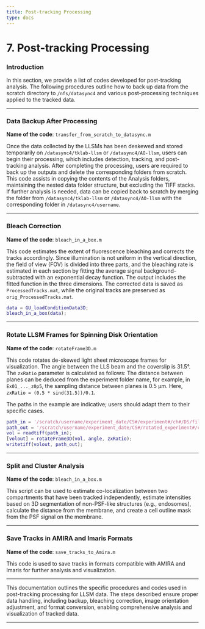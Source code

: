 ```yaml
---
title: Post-tracking Processing
type: docs
---
```


# 7. Post-tracking Processing

### Introduction

In this section, we provide a list of codes developed for post-tracking analysis. The following procedures outline how to back up data from the scratch directory to `/nfs/datasync4` and various post-processing techniques applied to the tracked data.

---

### Data Backup After Processing

**Name of the code**: `transfer_from_scratch_to_datasync.m`

Once the data collected by the LLSMs has been deskewed and stored temporarily on `/datasync4/tklab-llsm` or `/datasync4/AO-llsm`, users can begin their processing, which includes detection, tracking, and post-tracking analysis. After completing the processing, users are required to back up the outputs and delete the corresponding folders from scratch. This code assists in copying the contents of the Analysis folders, maintaining the nested data folder structure, but excluding the TIFF stacks. If further analysis is needed, data can be copied back to scratch by merging the folder from `/datasync4/tklab-llsm` or `/datasync4/AO-llsm` with the corresponding folder in `/datasync4/username`.

---

### Bleach Correction

**Name of the code**: `bleach_in_a_box.m`

This code estimates the extent of fluorescence bleaching and corrects the tracks accordingly. Since illumination is not uniform in the vertical direction, the field of view (FOV) is divided into three parts, and the bleaching rate is estimated in each section by fitting the average signal background-subtracted with an exponential decay function. The output includes the fitted function in the three dimensions. The corrected data is saved as `ProcessedTracks.mat`, while the original tracks are preserved as `orig_ProcessedTracks.mat`.

```matlab
data = GU_loadConditionData3D;
bleach_in_a_box(data);
```

---

### Rotate LLSM Frames for Spinning Disk Orientation

**Name of the code**: `rotateFrame3D.m`

This code rotates de-skewed light sheet microscope frames for visualization. The angle between the LLS beam and the coverslip is 31.5°. The `zxRatio` parameter is calculated as follows: The distance between planes can be deduced from the experiment folder name, for example, in `Ex01_..._z0p5`, the sampling distance between planes is 0.5 μm. Here, `zxRatio = (0.5 * sind(31.5))/0.1`.

The paths in the example are indicative; users should adapt them to their specific cases.

```matlab
path_in = '/scratch/username/experiment_date/CS#/experiment#/ch#/DS/filename.tiff';
path_out = '/scratch/username/experiment_date/CS#/rotated_experiment#/ch#/DS/filename.tiff';
vol = readtiff(path_in);
[volout] = rotateFrame3D(vol, angle, zxRatio);
writetiff(volout, path_out);
```

---

### Split and Cluster Analysis

**Name of the code**: `bleach_in_a_box.m`

This script can be used to estimate co-localization between two compartments that have been tracked independently, estimate intensities based on 3D segmentation of non-PSF-like structures (e.g., endosomes), calculate the distance from the membrane, and create a cell outline mask from the PSF signal on the membrane.

---

### Save Tracks in AMIRA and Imaris Formats

**Name of the code**: `save_tracks_to_Amira.m`

This code is used to save tracks in formats compatible with AMIRA and Imaris for further analysis and visualization.

---

This documentation outlines the specific procedures and codes used in post-tracking processing for LLSM data. The steps described ensure proper data handling, including backup, bleaching correction, image orientation adjustment, and format conversion, enabling comprehensive analysis and visualization of tracked data.

---
